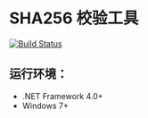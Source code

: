 # SHA256 校验工具

[![Build Status](https://travis-ci.org/IceNature/SHA256Checker.svg?branch=master)](https://travis-ci.org/IceNature/SHA256Checker)

## 运行环境：
* .NET Framework 4.0+
* Windows 7+

